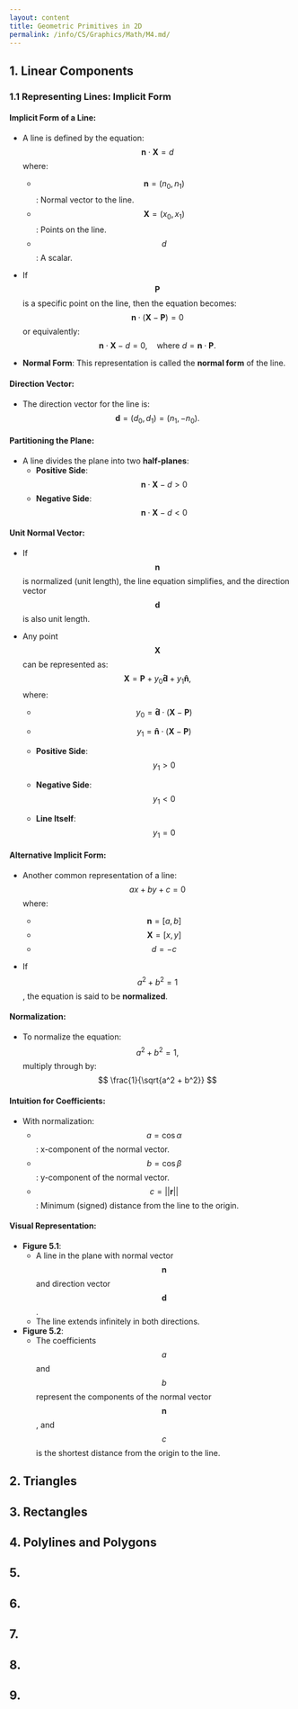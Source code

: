 ```yaml
---
layout: content
title: Geometric Primitives in 2D
permalink: /info/CS/Graphics/Math/M4.md/
---
```


## 1. Linear Components
### 1.1 Representing Lines: Implicit Form

#### Implicit Form of a Line:
- A line is defined by the equation:
  $$ \mathbf{n} \cdot \mathbf{X} = d $$
  where:
  - $$ \mathbf{n} = (n_0, n_1) $$: Normal vector to the line.
  - $$ \mathbf{X} = (x_0, x_1) $$: Points on the line.
  - $$ d $$: A scalar.

- If $$ \mathbf{P} $$ is a specific point on the line, then the equation becomes:
  $$ \mathbf{n} \cdot (\mathbf{X} - \mathbf{P}) = 0 $$
  or equivalently:
  $$ \mathbf{n} \cdot \mathbf{X} - d = 0, \quad \text{where } d = \mathbf{n} \cdot \mathbf{P}. $$

- **Normal Form**: This representation is called the **normal form** of the line.

#### Direction Vector:
- The direction vector for the line is:
  $$ \mathbf{d} = (d_0, d_1) = (n_1, -n_0). $$

#### Partitioning the Plane:
- A line divides the plane into two **half-planes**:
  - **Positive Side**: $$ \mathbf{n} \cdot \mathbf{X} - d > 0 $$
  - **Negative Side**: $$ \mathbf{n} \cdot \mathbf{X} - d < 0 $$

#### Unit Normal Vector:
- If $$ \mathbf{n} $$ is normalized (unit length), the line equation simplifies, and the direction vector $$ \mathbf{d} $$ is also unit length.

- Any point $$ \mathbf{X} $$ can be represented as:
  $$ \mathbf{X} = \mathbf{P} + y_0 \mathbf{\hat{d}} + y_1 \mathbf{\hat{n}}, $$
  where:
  - $$ y_0 = \mathbf{\hat{d}} \cdot (\mathbf{X} - \mathbf{P}) $$
  - $$ y_1 = \mathbf{\hat{n}} \cdot (\mathbf{X} - \mathbf{P}) $$

  - **Positive Side**: $$ y_1 > 0 $$
  - **Negative Side**: $$ y_1 < 0 $$
  - **Line Itself**: $$ y_1 = 0 $$

#### Alternative Implicit Form:
- Another common representation of a line:
  $$ ax + by + c = 0 $$
  where:
  - $$ \mathbf{n} = [a, b] $$
  - $$ \mathbf{X} = [x, y] $$
  - $$ d = -c $$

- If $$ a^2 + b^2 = 1 $$, the equation is said to be **normalized**.

#### Normalization:
- To normalize the equation:
  $$ a^2 + b^2 = 1, $$
  multiply through by:
  $$ \frac{1}{\sqrt{a^2 + b^2}} $$

#### Intuition for Coefficients:
- With normalization:
  - $$ a = \cos \alpha $$: x-component of the normal vector.
  - $$ b = \cos \beta $$: y-component of the normal vector.
  - $$ c = ||\mathbf{r}|| $$: Minimum (signed) distance from the line to the origin.

#### Visual Representation:
- **Figure 5.1**:
  - A line in the plane with normal vector $$ \mathbf{n} $$ and direction vector $$ \mathbf{d} $$.
  - The line extends infinitely in both directions.
- **Figure 5.2**:
  - The coefficients $$ a $$ and $$ b $$ represent the components of the normal vector $$ \mathbf{n} $$, and $$ c $$ is the shortest distance from the origin to the line.

## 2. Triangles

## 3. Rectangles

## 4. Polylines and Polygons

## 5. 

## 6. 

## 7. 

## 8. 

## 9. 
